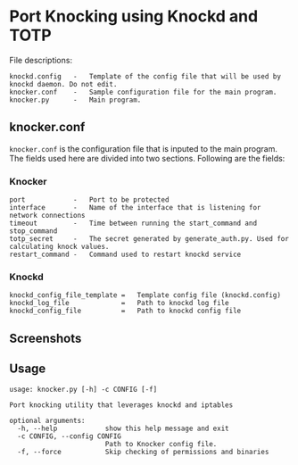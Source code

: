 # Port Knocking using Knockd and TOTP
File descriptions:
```
knockd.config   -   Template of the config file that will be used by knockd daemon. Do not edit.
knocker.conf    -   Sample configuration file for the main program. 
knocker.py      -   Main program.
```
## knocker.conf
`knocker.conf` is the configuration file that is inputed to the main program. The fields used here are divided into two sections. Following are the fields:
### Knocker
```
port            -   Port to be protected
interface       -   Name of the interface that is listening for network connections
timeout         -   Time between running the start_command and stop_command
totp_secret     -   The secret generated by generate_auth.py. Used for calculating knock values.
restart_command -   Command used to restart knockd service
```
### Knockd
```
knockd_config_file_template =   Template config file (knockd.config)
knockd_log_file             =   Path to knockd log file
knockd_config_file          =   Path to knockd config file
```

## Screenshots

## Usage
```
usage: knocker.py [-h] -c CONFIG [-f]

Port knocking utility that leverages knockd and iptables

optional arguments:
  -h, --help            show this help message and exit
  -c CONFIG, --config CONFIG
                        Path to Knocker config file.
  -f, --force           Skip checking of permissions and binaries
```
